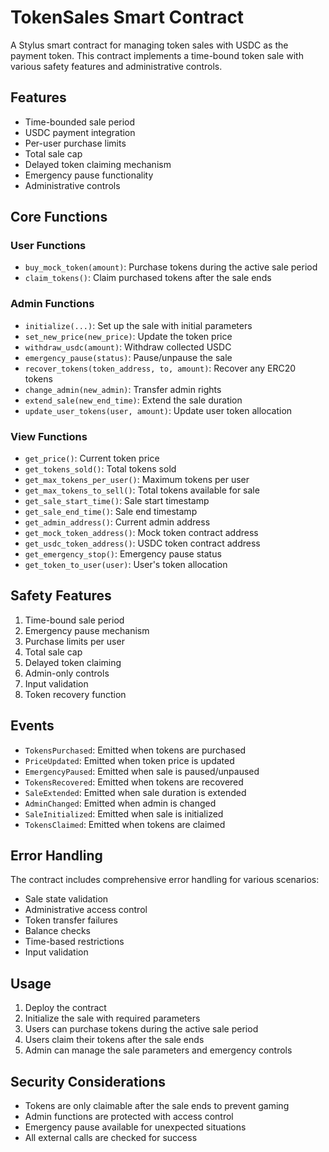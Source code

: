 # TokenSales Smart Contract

A Stylus smart contract for managing token sales with USDC as the payment token. This contract implements a time-bound token sale with various safety features and administrative controls.

## Features

- Time-bounded sale period
- USDC payment integration
- Per-user purchase limits
- Total sale cap
- Delayed token claiming mechanism
- Emergency pause functionality
- Administrative controls

## Core Functions

### User Functions

- `buy_mock_token(amount)`: Purchase tokens during the active sale period
- `claim_tokens()`: Claim purchased tokens after the sale ends

### Admin Functions

- `initialize(...)`: Set up the sale with initial parameters
- `set_new_price(new_price)`: Update the token price
- `withdraw_usdc(amount)`: Withdraw collected USDC
- `emergency_pause(status)`: Pause/unpause the sale
- `recover_tokens(token_address, to, amount)`: Recover any ERC20 tokens
- `change_admin(new_admin)`: Transfer admin rights
- `extend_sale(new_end_time)`: Extend the sale duration
- `update_user_tokens(user, amount)`: Update user token allocation

### View Functions

- `get_price()`: Current token price
- `get_tokens_sold()`: Total tokens sold
- `get_max_tokens_per_user()`: Maximum tokens per user
- `get_max_tokens_to_sell()`: Total tokens available for sale
- `get_sale_start_time()`: Sale start timestamp
- `get_sale_end_time()`: Sale end timestamp
- `get_admin_address()`: Current admin address
- `get_mock_token_address()`: Mock token contract address
- `get_usdc_token_address()`: USDC token contract address
- `get_emergency_stop()`: Emergency pause status
- `get_token_to_user(user)`: User's token allocation

## Safety Features

1. Time-bound sale period
2. Emergency pause mechanism
3. Purchase limits per user
4. Total sale cap
5. Delayed token claiming
6. Admin-only controls
7. Input validation
8. Token recovery function

## Events

- `TokensPurchased`: Emitted when tokens are purchased
- `PriceUpdated`: Emitted when token price is updated
- `EmergencyPaused`: Emitted when sale is paused/unpaused
- `TokensRecovered`: Emitted when tokens are recovered
- `SaleExtended`: Emitted when sale duration is extended
- `AdminChanged`: Emitted when admin is changed
- `SaleInitialized`: Emitted when sale is initialized
- `TokensClaimed`: Emitted when tokens are claimed

## Error Handling

The contract includes comprehensive error handling for various scenarios:
- Sale state validation
- Administrative access control
- Token transfer failures
- Balance checks
- Time-based restrictions
- Input validation

## Usage

1. Deploy the contract
2. Initialize the sale with required parameters
3. Users can purchase tokens during the active sale period
4. Users claim their tokens after the sale ends
5. Admin can manage the sale parameters and emergency controls

## Security Considerations

- Tokens are only claimable after the sale ends to prevent gaming
- Admin functions are protected with access control
- Emergency pause available for unexpected situations
- All external calls are checked for success

